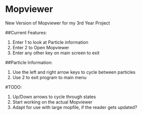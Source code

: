 # Mopviewer
New Version of Mopviewer for my 3rd Year Project

##Current Features:
1. Enter 1 to look at Particle information
2. Enter 2 to Open Mopviewer
3. Enter any other key on main screen to exit

##Particle Information:
1. Use the left and right arrow keys to cycle between particles
2. Use 2 to exit program to main menu


#TODO:
1. Up/Down arrows to cycle through states
2. Start working on the actual Mopviewer
3. Adapt for use with large mopfile, if the reader gets updated?
